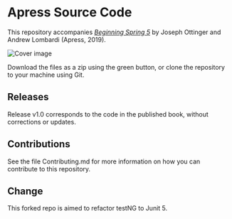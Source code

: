 # Apress Source Code

This repository accompanies [*Beginning Spring 5*](https://www.apress.com/9781484244852) by Joseph Ottinger and Andrew Lombardi (Apress, 2019).

[comment]: #cover
![Cover image](9781484244852.jpg)

Download the files as a zip using the green button, or clone the repository to your machine using Git.

## Releases

Release v1.0 corresponds to the code in the published book, without corrections or updates.

## Contributions

See the file Contributing.md for more information on how you can contribute to this repository.

## Change

This forked repo is aimed to refactor testNG to Junit 5.